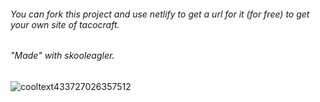 ###### You can fork this project and use netlify to get a url for it (for free) to get your own site of tacocraft.

###### "Made" with skooleagler.
![cooltext433727026357512](https://user-images.githubusercontent.com/119009502/232168029-10e2e28f-4dd4-42e4-978e-b98581c29493.png)

